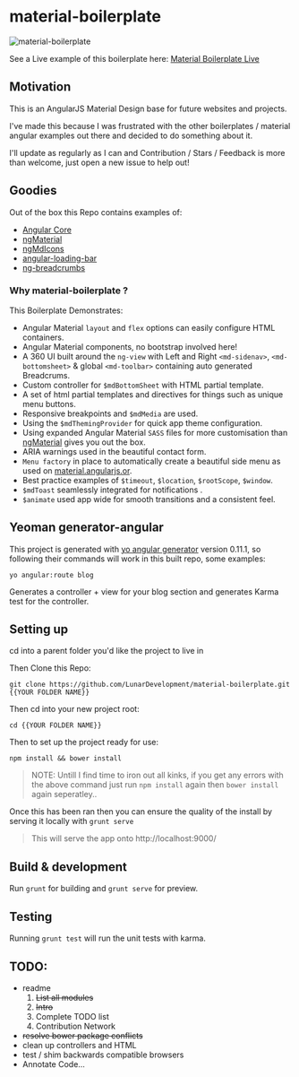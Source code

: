 # material-boilerplate

![material-boilerplate](http://lunar-development.co.uk/Projects/material-boilerplate/example.png)

See a Live example of this boilerplate here: [Material Boilerplate Live](http://lunar-development.co.uk/Projects/material-boilerplate/#/) 

## Motivation 

This is an AngularJS Material Design base for future websites and projects. 

I've made this because I was frustrated with the other boilerplates / material angular examples out there and decided to do something about it. 

I'll update as regularly as I can and Contribution / Stars / Feedback is more than welcome, just open a new issue to help out! 

## Goodies

Out of the box this Repo contains examples of: 

- [Angular Core]( https://docs.angularjs.org/api )
- [ngMaterial]( https://github.com/angular/material )
- [ngMdIcons]( https://github.com/klarsys/angular-material-icons )
- [angular-loading-bar]( https://github.com/chieffancypants/angular-loading-bar )
- [ng-breadcrumbs]( https://github.com/ianwalter/ng-breadcrumbs )

### Why material-boilerplate ?

This Boilerplate Demonstrates:

*  Angular Material `layout` and `flex` options can easily configure HTML containers.
*  Angular Material components, no bootstrap involved here! 
*  A 360 UI built around the `ng-view` with Left and Right `<md-sidenav>`, `<md-bottomsheet>` & global `<md-toolbar>` containing auto generated Breadcrums.
*  Custom controller for `$mdBottomSheet` with HTML partial template.
*  A set of html partial templates and directives for things such as unique menu buttons.
*  Responsive breakpoints and `$mdMedia` are used.
*  Using the `$mdThemingProvider` for quick app theme configuration.
*  Using expanded Angular Material `SASS` files for more customisation than [ngMaterial]( https://github.com/angular/material ) gives you out the box.
*  ARIA warnings used in the beautiful contact form.
*  `Menu factory` in place to automatically create a beautiful side menu as used on [material.angularjs.or](https://material.angularjs.org/latest/#/getting-started).
* Best practice examples of `$timeout`, `$location`, `$rootScope`, `$window`.
* `$mdToast` seamlessly integrated for notifications .
* `$animate` used app wide for smooth transitions and a consistent feel. 

## Yeoman generator-angular 
This project is generated with [yo angular generator](https://github.com/yeoman/generator-angular)
version 0.11.1, so following their commands will work in this built repo, some examples:

```
yo angular:route blog 
```
Generates a controller + view for your blog section and generates Karma test for the controller. 

## Setting up

cd into a parent folder you'd like the project to live in

Then Clone this Repo: 
```
git clone https://github.com/LunarDevelopment/material-boilerplate.git {{YOUR FOLDER NAME}}

```
Then cd into your new project root: 
```
cd {{YOUR FOLDER NAME}}
```
Then to set up the project ready for use:  
```
npm install && bower install
```
> NOTE: Untill I find time to iron out all kinks, if you get any errors with the above command just run `npm install` again then `bower install` again seperatley.. 

Once this has been ran then you can ensure the quality of the install by serving it locally with `grunt serve`
>This will serve the app onto http://localhost:9000/

## Build & development

Run `grunt` for building and `grunt serve` for preview.

## Testing

Running `grunt test` will run the unit tests with karma.

## TODO: 
- readme 
  1. ~~List all modules~~ 
  2. ~~Intro~~
  3. Complete TODO list 
  4. Contribution Network
- ~~resolve bower package conflicts~~
- clean up controllers and HTML 
- test / shim backwards compatible browsers 
- Annotate Code... 